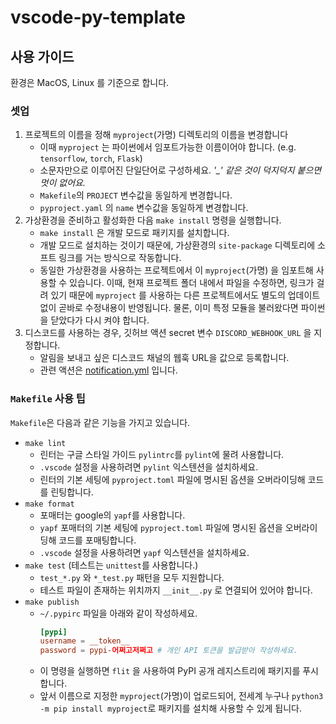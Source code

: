 # vscode-py-template

## 사용 가이드

환경은 MacOS, Linux 를 기준으로 합니다.

### 셋업

1. 프로젝트의 이름을 정해 `myproject`(가명) 디렉토리의 이름을 변경합니다
    - 이때 `myproject` 는 파이썬에서 임포트가능한 이름이어야 합니다. (e.g. `tensorflow`, `torch`, `Flask`)
    - 소문자만으로 이루어진 단일단어로 구성하세요.  *'_' 같은 것이 덕지덕지 붙으면 멋이 없어요.*
    - `Makefile`의 `PROJECT` 변수값을 동일하게 변경합니다.
    - `pyproject.yaml` 의 `name` 변수값을 동일하게 변경합니다.
2. 가상환경을 준비하고 활성화한 다음 `make install` 명령을 실행합니다.
    - `make install` 은 개발 모드로 패키지를 설치합니다.
    - 개발 모드로 설치하는 것이기 때문에, 가상환경의 `site-package` 디렉토리에 소프트 링크를 거는 방식으로 작동합니다.
    - 동일한 가상환경을 사용하는 프로젝트에서 이 `myproject`(가명) 을 임포트해 사용할 수 있습니다. 이때, 현재 프로젝트 폴더 내에서 파일을 수정하면, 링크가 걸려 있기 때문에 `myproject` 를 사용하는 다른 프로젝트에서도 별도의 업데이트 없이 곧바로 수정내용이 반영됩니다. 물론, 이미 특정 모듈을 불러왔다면 파이썬을 닫았다가 다시 켜야 합니다.
3. 디스코드를 사용하는 경우, 깃허브 액션 secret 변수 `DISCORD_WEBHOOK_URL` 을 지정합니다.
    - 알림을 보내고 싶은 디스코드 채널의 웹훅 URL을 값으로 등록합니다.
    - 관련 액션은 [notification.yml](.github/workflows/notification.yml) 입니다.

### `Makefile` 사용 팁

`Makefile`은 다음과 같은 기능을 가지고 있습니다.
- `make lint`
    - 린터는 구글 스타일 가이드 `pylintrc`를 `pylint`에 물려 사용합니다.
    - `.vscode` 설정을 사용하려면 `pylint` 익스텐션을 설치하세요.
    - 린터의 기본 세팅에 `pyproject.toml` 파일에 명시된 옵션을 오버라이딩해 코드를 린팅합니다.
- `make format`
    - 포매터는 google의 `yapf`를 사용합니다.
    - `yapf` 포매터의 기본 세팅에 `pyproject.toml` 파일에 명시된 옵션을 오버라이딩해 코드를 포매팅합니다.
    - `.vscode` 설정을 사용하려면 `yapf` 익스텐션을 설치하세요.
- `make test` (테스트는 `unittest`를 사용합니다.)
    - `test_*.py` 와 `*_test.py` 패턴을 모두 지원합니다.
    - 테스트 파일이 존재하는 위치까지 `__init__.py` 로 연결되어 있어야 합니다.
- `make publish`
    - `~/.pypirc` 파일을 아래와 같이 작성하세요.
        ```toml
        [pypi]
        username = __token__
        password = pypi-어쩌고저쩌고 # 개인 API 토큰을 발급받아 작성하세요.
        ```
    - 이 명령을 실행하면 `flit` 을 사용하여 PyPI 공개 레지스트리에 패키지를 푸시합니다.
    - 앞서 이름으로 지정한 `myproject`(가명)이 업로드되어, 전세계 누구나 `python3 -m pip install myproject`로 패키지를 설치해 사용할 수 있게 됩니다.
